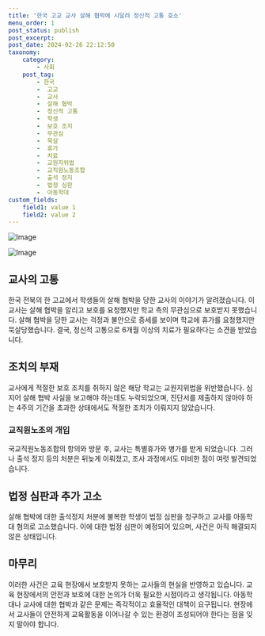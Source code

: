 ```yaml
---
title: '한국 고교 교사 살해 협박에 시달려 정신적 고통 호소'
menu_order: 1
post_status: publish
post_excerpt: 
post_date: 2024-02-26 22:12:50
taxonomy:
    category:
        - 사회
    post_tag:
        - 한국
        -  고교
        -  교사
        -  살해 협박
        -  정신적 고통
        -  학생
        -  보호 조치
        -  무관심
        -  묵살
        -  휴가
        -  치료
        -  교원지위법
        -  교직원노동조합
        -  출석 정지
        -  법정 심판
        -  아동학대
custom_fields:
    field1: value 1
    field2: value 2
---
```


![Image](https://imgnews.pstatic.net/image/469/2024/02/26/0000787294_001_20240226061331267.jpg?type=w647)

![Image](https://imgnews.pstatic.net/image/469/2024/02/26/0000787294_002_20240226061331292.jpg?type=w647)

## 교사의 고통
한국 전북의 한 고교에서 학생들의 살해 협박을 당한 교사의 이야기가 알려졌습니다. 이 교사는 살해 협박을 알리고 보호를 요청했지만 학교 측의 무관심으로 보호받지 못했습니다. 살해 협박을 당한 교사는 걱정과 불안으로 증세를 보이며 학교에 휴가를 요청했지만 묵살당했습니다. 결국, 정신적 고통으로 6개월 이상의 치료가 필요하다는 소견을 받았습니다.
## 조치의 부재
교사에게 적절한 보호 조치를 취하지 않은 해당 학교는 교원지위법을 위반했습니다. 심지어 살해 협박 사실을 보고해야 하는데도 누락되었으며, 진단서를 제출하지 않아야 하는 4주의 기간을 초과한 상태에서도 적절한 조치가 이뤄지지 않았습니다.
### 교직원노조의 개입
국교직원노동조합의 항의와 방문 후, 교사는 특별휴가와 병가를 받게 되었습니다. 그러나 출석 정지 등의 처분은 뒤늦게 이뤄졌고, 조사 과정에서도 미비한 점이 여럿 발견되었습니다.
## 법정 심판과 추가 고소
살해 협박에 대한 출석정지 처분에 불복한 학생이 법정 심판을 청구하고 교사를 아동학대 혐의로 고소했습니다. 이에 대한 법정 심판이 예정되어 있으며, 사건은 아직 해결되지 않은 상태입니다.
## 마무리
이러한 사건은 교육 현장에서 보호받지 못하는 교사들의 현실을 반영하고 있습니다. 교육 현장에서의 안전과 보호에 대한 논의가 더욱 필요한 시점이라고 생각됩니다. 아동학대나 교사에 대한 협박과 같은 문제는 즉각적이고 효율적인 대책이 요구됩니다. 현장에서 교사들이 안전하게 교육활동을 이어나갈 수 있는 환경이 조성되어야 한다는 점을 잊지 말아야 합니다.
